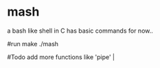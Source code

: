 # mash
a bash like shell in C
has basic commands for now..

#run
make
./mash

#Todo
add more functions like 'pipe' | 

